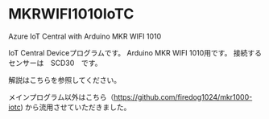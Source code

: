 # MKRWIFI1010IoTC
Azure IoT Central with Arduino MKR WIFI 1010

IoT Central Deviceプログラムです。
Arduino MKR WIFI 1010用です。
接続するセンサーは　SCD30　です。

解説はこちらを参照してください。

メインプログラム以外はこちら（https://github.com/firedog1024/mkr1000-iotc) から流用させていただきました。
